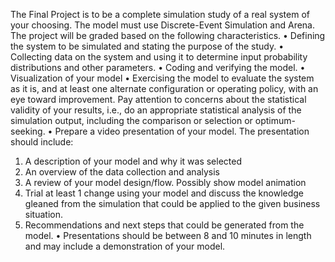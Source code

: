 The Final Project is to be a complete simulation study of a real system of your
choosing. The model must use Discrete-Event Simulation and Arena. The project will
be graded based on the following characteristics.
• Defining the system to be simulated and stating the purpose of the study.
• Collecting data on the system and using it to determine input probability
distributions and other parameters.
• Coding and verifying the model.
• Visualization of your model
• Exercising the model to evaluate the system as it is, and at least one alternate
configuration or operating policy, with an eye toward improvement. Pay attention
to concerns about the statistical validity of your results, i.e., do an appropriate
statistical analysis of the simulation output, including the comparison or selection
or optimum-seeking.
• Prepare a video presentation of your model. The presentation should include:
1. A description of your model and why it was selected
2. An overview of the data collection and analysis
3. A review of your model design/flow. Possibly show model animation
4. Trial at least 1 change using your model and discuss the knowledge
gleaned from the simulation that could be applied to the given business
situation.
5. Recommendations and next steps that could be generated from the model.
• Presentations should be between 8 and 10 minutes in length and may include a
demonstration of your model.
